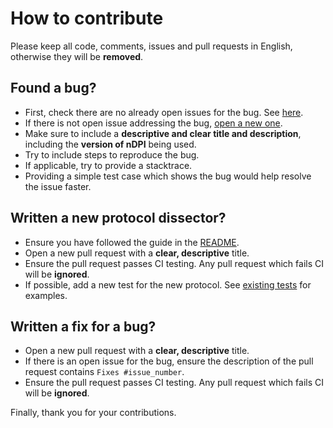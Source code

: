 # How to contribute

Please keep all code, comments, issues and pull requests in English, otherwise they will be **removed**.

## Found a bug?

- First, check there are no already open issues for the bug. See [here](https://github.com/ntop/nDPI/issues).
- If there is not open issue addressing the bug, [open a new one](https://github.com/ntop/nDPI/issues/new).
- Make sure to include a **descriptive and clear title and description**, including the **version of nDPI** being used.
- Try to include steps to reproduce the bug.
- If applicable, try to provide a stacktrace.
- Providing a simple test case which shows the bug would help resolve the issue faster.

## Written a new protocol dissector?

- Ensure you have followed the guide in the [README](https://github.com/ntop/nDPI#how-to-add-a-new-protocol-dissector).
- Open a new pull request with a **clear, descriptive** title.
- Ensure the pull request passes CI testing. Any pull request which fails CI will be **ignored**.
- If possible, add a new test for the new protocol. See [existing tests](https://github.com/ntop/nDPI/tree/dev/tests) for examples.

## Written a fix for a bug?

- Open a new pull request with a **clear, descriptive** title.
- If there is an open issue for the bug, ensure the description of the pull request contains `Fixes #issue_number`.
- Ensure the pull request passes CI testing. Any pull request which fails CI will be **ignored**.

Finally, thank you for your contributions.
